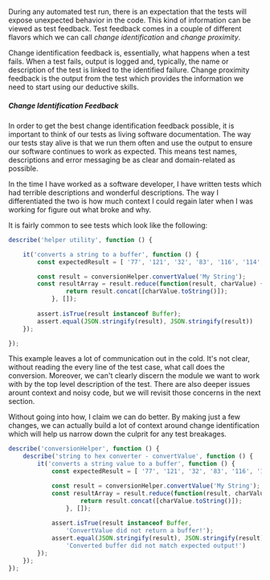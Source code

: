 <!--bl
(filemeta
    (title "Getting Feedback from Tests"))
/bl-->

During any automated test run, there is an expectation that the tests will expose unexpected behavior in the code.  This kind of information can be viewed as test feedback.  Test feedback comes in a couple of different flavors which we can call _change identification_ and _change proximity_.

Change identification feedback is, essentially, what happens when a test fails.  When a test fails, output is logged and, typically, the name or description of the test is linked to the identified failure.  Change proximity feedback is the output from the test which provides the information we need to start using our deductive skills.

##### Change Identification Feedback #####

In order to get the best change identification feedback possible, it is important to think of our tests as living software documentation. The way our tests stay alive is that we run them often and use the output to ensure our software continues to work as expected.  This means test names, descriptions and error messaging be as clear and domain-related as possible.

In the time I have worked as a software developer, I have written tests which had terrible descriptions and wonderful descriptions.  The way I differentiated the two is how much context I could regain later when I was working for figure out what broke and why.

It is fairly common to see tests which look like the following:

```javascript
describe('helper utility', function () {

    it('converts a string to a buffer', function () {
        const expectedResult = [ '77', '121', '32', '83', '116', '114', '105', '110', '103' ];

        const result = conversionHelper.convertValue('My String');
        const resultArray = result.reduce(function(result, charValue) {
                return result.concat([charValue.toString()]);
            }, []);
        
        assert.isTrue(result instanceof Buffer);
        assert.equal(JSON.stringify(result), JSON.stringify(result))
    });

});
```

This example leaves a lot of communication out in the cold.  It's not clear, without reading the every line of the test case, what call does the conversion.  Moreover, we can't clearly discern the module we want to work with by the top level description of the test. There are also deeper issues arount context and noisy code, but we will revisit those concerns in the next section.

Without going into how, I claim we can do better.  By making just a few changes, we can actually build a lot of context around change identification which will help us narrow down the culprit for any test breakages. 

```javascript
describe('conversionHelper', function () {
    describe('string to hex converter - convertValue', function () {
        it('converts a string value to a buffer', function () {
            const expectedResult = [ '77', '121', '32', '83', '116', '114', '105', '110', '103' ];

            const result = conversionHelper.convertValue('My String');
            const resultArray = result.reduce(function(result, charValue) {
                    return result.concat([charValue.toString()]);
                }, []);
            
            assert.isTrue(result instanceof Buffer,
                'ConvertValue did not return a buffer!');
            assert.equal(JSON.stringify(result), JSON.stringify(result),
                'Converted buffer did not match expected output!')
        });
    });
});
```